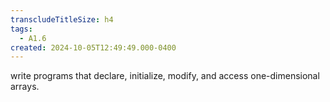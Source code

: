 ```yaml
---
transcludeTitleSize: h4
tags:
  - A1.6
created: 2024-10-05T12:49:49.000-0400
---
```

write programs that declare, initialize, modify, and access one-dimensional arrays.